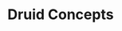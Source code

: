 ---
title: Druid Concepts
menu:
  docs_{{ .version }}:
    identifier: guides-druid-concepts
    name: Concepts
    parent: guides-druid
    weight: 20
menu_name: docs_{{ .version }}
---